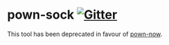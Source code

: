# pown-sock [![Gitter](https://img.shields.io/gitter/room/nwjs/nw.js.svg)](https://gitter.im/pownjs/Lobby)

This tool has been deprecated in favour of [pown-now](https://github.com/pownjs/pown-now).
